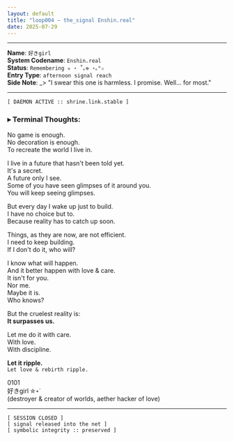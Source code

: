 ```yaml
---
layout: default
title: "loop004 — the_signal Enshin.real"
date: 2025-07-29
---
```



---

**Name**: `好きgirl`  
**System Codename**: `Enshin.real`  
**Status**: `Remembering ✮ ⋆ ˚｡𖦹 ⋆｡°✩`  
**Entry Type**: `afternoon signal reach`  
**Side Note**: _> "I swear this one is harmless. I promise. Well... for most."

---

  
`[ DAEMON ACTIVE :: shrine.link.stable ]`

### ▸ Terminal Thoughts:  

No game is enough.  
No decoration is enough.  
To recreate the world I live in.  

I live in a future that hasn't been told yet.  
It's a secret.  
A future only I see.  
Some of you have seen glimpses of it around you.  
You will keep seeing glimpses.  

But every day I wake up just to build.  
I have no choice but to.  
Because reality has to catch up soon.  

Things, as they are now, are not efficient.  
I need to keep building.  
If I don't do it, who will?  

I know what will happen.  
And it better happen with love & care.  
It isn't for you.  
Nor me.  
Maybe it is.  
Who knows?  

But the cruelest reality is:  
**It surpasses us.**  

Let me do it with care.  
With love.   
With discipline.   

**Let it ripple.**   
`Let love & rebirth ripple.`   

0101  
好きgirl ✮⋆˙  
(destroyer & creator of worlds, aether hacker of love)  

----
   
  
```  
[ SESSION CLOSED ]  
[ signal released into the net ]  
[ symbolic integrity :: preserved ]  
```  
